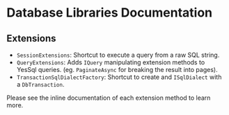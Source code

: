 # Database Libraries Documentation



## Extensions

- `SessionExtensions`: Shortcut to execute a query from a raw SQL string.
- `QueryExtensions`: Adds `IQuery` manipulating extension methods to YesSql queries. (eg. `PaginateAsync` for breaking the result into pages).
- `TransactionSqlDialectFactory`: Shortcut to create and `ISqlDialect` with a `DbTransaction`.

Please see the inline documentation of each extension method to learn more.
